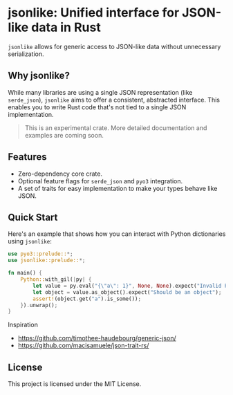 # jsonlike: Unified interface for JSON-like data in Rust

`jsonlike` allows for generic access to JSON-like data without unnecessary serialization.

## Why jsonlike?

While many libraries are using a single JSON representation (like `serde_json`), `jsonlike` aims to offer a consistent, abstracted interface. 
This enables you to write Rust code that's not tied to a single JSON implementation.

> This is an experimental crate. More detailed documentation and examples are coming soon.

## Features

- Zero-dependency core crate.
- Optional feature flags for `serde_json` and `pyo3` integration.
- A set of traits for easy implementation to make your types behave like JSON.

## Quick Start

Here's an example that shows how you can interact with Python dictionaries using `jsonlike`:

```rust
use pyo3::prelude::*;
use jsonlike::prelude::*;

fn main() {
    Python::with_gil(|py| {
        let value = py.eval("{\"a\": 1}", None, None).expect("Invalid Python code");
        let object = value.as_object().expect("Should be an object");
        assert!(object.get("a").is_some());
    }).unwrap();
}
```

Inspiration
- https://github.com/timothee-haudebourg/generic-json/
- https://github.com/macisamuele/json-trait-rs/

## License

This project is licensed under the MIT License.
